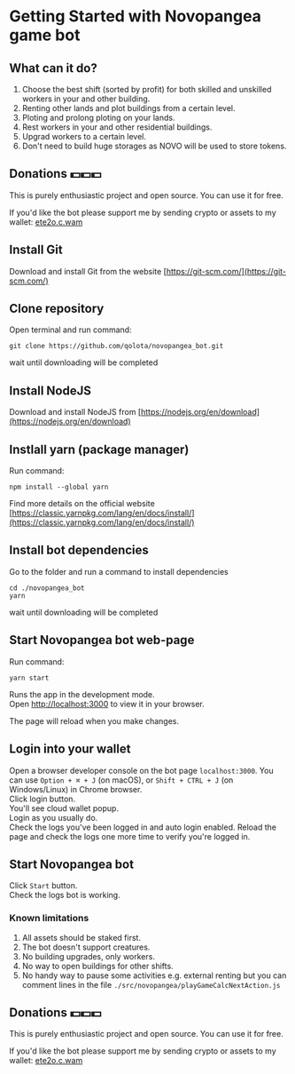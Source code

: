 # Getting Started with Novopangea game bot


## What can it do?
1. Choose the best shift (sorted by profit) for both skilled and unskilled workers in your and other building.
2. Renting other lands and plot buildings from a certain level.
3. Ploting and prolong ploting on your lands.
4. Rest workers in your and other residential buildings.
5. Upgrad workers to a certain level.
6. Don't need to build huge storages as NOVO will be used to store tokens.

## Donations 💵💵💵
This is purely enthusiastic project and open source. You can use it for free.

If you'd like the bot please support me by sending crypto or assets to my wallet: [ete2o.c.wam](https://atomichub.io/profile/wax-mainnet/ete2o.c.wam)

## Install Git 
Download and install Git from the website [https://git-scm.com/](https://git-scm.com/)

## Clone repository

Open terminal and run command:

```
git clone https://github.com/qolota/novopangea_bot.git
```

wait until downloading will be completed


## Install NodeJS

Download and install NodeJS from [https://nodejs.org/en/download](https://nodejs.org/en/download)


## Instlall yarn (package manager)

Run command:

```
npm install --global yarn
```

Find more details on the official website [https://classic.yarnpkg.com/lang/en/docs/install/](https://classic.yarnpkg.com/lang/en/docs/install/)


## Install bot dependencies

Go to the folder and run a command to install dependencies
```
cd ./novopangea_bot
yarn
```

wait until downloading will be completed


## Start Novopangea bot web-page 

Run command:

```
yarn start
```

Runs the app in the development mode.\
Open [http://localhost:3000](http://localhost:3000) to view it in your browser.

The page will reload when you make changes.

## Login into your wallet

Open a browser developer console on the bot page `localhost:3000`. You can use `Option + ⌘ + J` (on macOS), or `Shift + CTRL + J` (on Windows/Linux) in Chrome browser.\
Click login button.\
You'll see cloud wallet popup.\
Login as you usually do.\
Check the logs you've been logged in and auto login enabled.
Reload the page and check the logs one more time to verify you're logged in.

## Start Novopangea bot

Click `Start` button.\
Check the logs bot is working.

### Known limitations

1. All assets should be staked first.
2. The bot doesn't support creatures.
3. No building upgrades, only workers.
4. No way to open buildings for other shifts.
5. No handy way to pause some activities e.g. external renting but you can comment lines in the file `./src/novopangea/playGameCalcNextAction.js`

## Donations 💵💵💵
This is purely enthusiastic project and open source. You can use it for free.

If you'd like the bot please support me by sending crypto or assets to my wallet: [ete2o.c.wam](https://waxblock.io/account/ete2o.c.wam)
